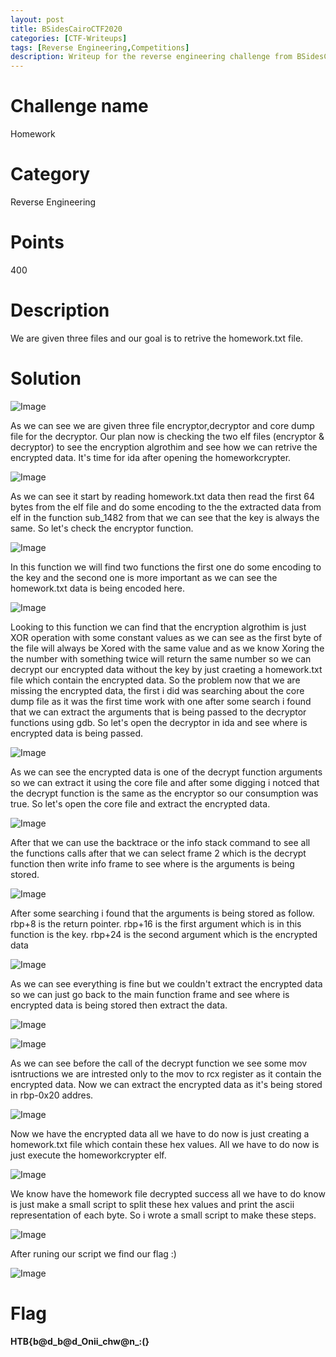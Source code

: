 ```yaml
---
layout: post
title: BSidesCairoCTF2020
categories: [CTF-Writeups]
tags: [Reverse Engineering,Competitions]
description: Writeup for the reverse engineering challenge from BSidesCairoCTF.
---
```

# Challenge name
Homework
# Category
Reverse Engineering
# Points
400
# Description
We are given three files and our goal is to retrive the homework.txt file.
# Solution

![Image](https://raw.githubusercontent.com/joezid/joezid.github.io/main/Images/BsidesCTF2020/1.png)

As we can see we are given three file encryptor,decryptor and core dump file for the decryptor.
Our plan now is checking the two elf files (encryptor & decryptor) to see the encryption algrothim and see how we can retrive the encrypted data.
It's time for ida after opening the homeworkcrypter.

![Image](https://raw.githubusercontent.com/joezid/joezid.github.io/main/Images/BsidesCTF2020/2.png)

As we can see it start by reading homework.txt data then read the first 64 bytes from the elf file and do some encoding to the the extracted data from elf in the function sub_1482 from that we can see that the key is always the same.
So let's check the encryptor function.

![Image](https://raw.githubusercontent.com/joezid/joezid.github.io/main/Images/BsidesCTF2020/3.png)

In this function we will find two functions the first one do some encoding to the key and the second one is more important as we can see the homework.txt data is being encoded here.

![Image](https://raw.githubusercontent.com/joezid/joezid.github.io/main/Images/BsidesCTF2020/4.png)

Looking to this function we can find that the encryption algrothim is just XOR operation with some constant values as we can see as the first byte of the file will always be Xored with the same value and as we know Xoring the the number with something twice will return the same number so we can decrypt our encrypted data without the key by just craeting a homework.txt file which contain the encrypted data. 
So the problem now that we are missing the encrypted data, the first i did  was searching about the core dump file as it was the first time work with one after some search i found that we can extract the arguments that is being passed to the decryptor functions using gdb.
So let's open the decryptor in ida and see where is encrypted data is being passed.

![Image](https://raw.githubusercontent.com/joezid/joezid.github.io/main/Images/BsidesCTF2020/5.png)

As we can see the encrypted data is one of the decrypt function arguments so we can extract it using the core file and after some digging i notced that the decrypt function is the same as the encryptor so our consumption was true.
So let's open the core file and extract the encrypted data.

![Image](https://raw.githubusercontent.com/joezid/joezid.github.io/main/Images/BsidesCTF2020/6.png)

After that we can use the backtrace or the info stack command to see all the functions calls after that we can select frame 2 which is the decrypt function then write info frame to see where is the arguments is being stored.

![Image](https://raw.githubusercontent.com/joezid/joezid.github.io/main/Images/BsidesCTF2020/7.png)

After some searching i found that the arguments is being stored as follow.
rbp+8 is the return pointer.
rbp+16 is the first argument which is in this function is the key.
rbp+24 is the second argument which is the encrypted data

![Image](https://raw.githubusercontent.com/joezid/joezid.github.io/main/Images/BsidesCTF2020/8.png)

As we can see everything is fine but we couldn't extract the encrypted data so we can just go back to the main function frame and see where is encrypted data is being stored then extract the data.

![Image](https://raw.githubusercontent.com/joezid/joezid.github.io/main/Images/BsidesCTF2020/9.png)

![Image](https://raw.githubusercontent.com/joezid/joezid.github.io/main/Images/BsidesCTF2020/10.png)

As we can see before the call of the decrypt function we see some mov isntructions we are intrested only to the mov to rcx register as it contain the encrypted data.
Now we can extract the encrypted data as it's being stored in rbp-0x20 addres.

![Image](https://raw.githubusercontent.com/joezid/joezid.github.io/main/Images/BsidesCTF2020/11.png)

Now we have the encrypted data all we have to do now is just creating a homework.txt file which contain these hex values.
All we have to do now is just execute the homeworkcrypter elf.

![Image](https://raw.githubusercontent.com/joezid/joezid.github.io/main/Images/BsidesCTF2020/12.png)

We know have the homework file decrypted success all we have to do know is just make a small script to split these hex values and print the ascii representation of each byte.
So i wrote a small script to make these steps.

![Image](https://raw.githubusercontent.com/joezid/joezid.github.io/main/Images/BsidesCTF2020/13.png)

After runing our script we find our flag :)

![Image](https://raw.githubusercontent.com/joezid/joezid.github.io/main/Images/BsidesCTF2020/14.png)

# Flag

**HTB{b@d_b@d_Onii_chw@n_:(}**

